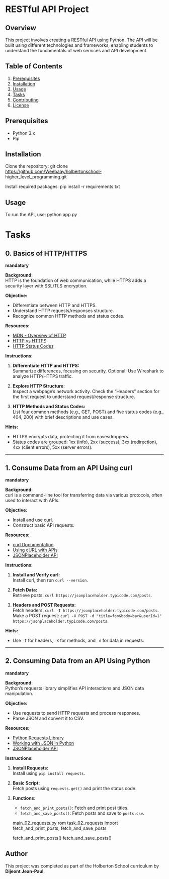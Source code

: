 # RESTful API Project

## Overview
This project involves creating a RESTful API using Python. The API will be built using different technologies and frameworks, enabling students to understand the fundamentals of web services and API development.

## Table of Contents
1. [Prerequisites](#prerequisites)
2. [Installation](#installation)
3. [Usage](#usage)
4. [Tasks](#tasks)
5. [Contributing](#contributing)
6. [License](#license)

## Prerequisites
- Python 3.x
- Pip

## Installation
Clone the repository:
	git clone 	https://github.com/Weebaay/holbertonschool-	higher_level_programming.git

Install required packages:
	pip install -r requirements.txt


## Usage

To run the API, use:
	python app.py

# Tasks

## 0. Basics of HTTP/HTTPS
**mandatory**  

**Background:**  
HTTP is the foundation of web communication, while HTTPS adds a security layer with SSL/TLS encryption.

**Objective:**  
- Differentiate between HTTP and HTTPS.
- Understand HTTP requests/responses structure.
- Recognize common HTTP methods and status codes.

**Resources:**  
- [MDN - Overview of HTTP](https://developer.mozilla.org/en-US/docs/Web/HTTP/Overview)  
- [HTTP vs HTTPS](https://www.freecodecamp.org/news/http-vs-https/)  
- [HTTP Status Codes](https://en.wikipedia.org/wiki/List_of_HTTP_status_codes)

**Instructions:**
1. **Differentiate HTTP and HTTPS:**  
   Summarize differences, focusing on security. Optional: Use Wireshark to analyze HTTP/HTTPS traffic.
   
2. **Explore HTTP Structure:**  
   Inspect a webpage’s network activity. Check the “Headers” section for the first request to understand request/response structure.
   
3. **HTTP Methods and Status Codes:**  
   List four common methods (e.g., GET, POST) and five status codes (e.g., 404, 200) with brief descriptions and use cases.

**Hints:**  
- HTTPS encrypts data, protecting it from eavesdroppers.
- Status codes are grouped: 1xx (info), 2xx (success), 3xx (redirection), 4xx (client errors), 5xx (server errors).

---

## 1. Consume Data from an API Using curl
**mandatory**  

**Background:**  
curl is a command-line tool for transferring data via various protocols, often used to interact with APIs.

**Objective:**  
- Install and use curl.
- Construct basic API requests.

**Resources:**  
- [curl Documentation](https://curl.se/docs/)  
- [Using cURL with APIs](https://www.digitalocean.com/community/tutorials/how-to-use-curl)  
- [JSONPlaceholder API](https://jsonplaceholder.typicode.com)

**Instructions:**
1. **Install and Verify curl:**  
   Install curl, then run `curl --version`.

2. **Fetch Data:**  
   Retrieve posts: `curl https://jsonplaceholder.typicode.com/posts`.

3. **Headers and POST Requests:**  
   Fetch headers: `curl -I https://jsonplaceholder.typicode.com/posts`.  
   Make a POST request: `curl -X POST -d "title=foo&body=bar&userId=1" https://jsonplaceholder.typicode.com/posts`.

**Hints:**  
- Use `-I` for headers, `-X` for methods, and `-d` for data in requests.

---

## 2. Consuming Data from an API Using Python
**mandatory**  

**Background:**  
Python’s requests library simplifies API interactions and JSON data manipulation.

**Objective:**  
- Use requests to send HTTP requests and process responses.
- Parse JSON and convert it to CSV.

**Resources:**  
- [Python Requests Library](https://requests.readthedocs.io/en/latest/)  
- [Working with JSON in Python](https://docs.python.org/3/library/json.html)  
- [JSONPlaceholder API](https://jsonplaceholder.typicode.com)

**Instructions:**
1. **Install Requests:**  
   Install using `pip install requests`.

2. **Basic Script:**  
   Fetch posts using `requests.get()` and print the status code.

3. **Functions:**
   - `fetch_and_print_posts()`: Fetch and print post titles.
   - `fetch_and_save_posts()`: Fetch posts and save to `posts.csv`.


	main_02_requests.py
	rom task_02_requests import fetch_and_print_posts, 			fetch_and_save_posts

	fetch_and_print_posts()
	fetch_and_save_posts()

## Author

This project was completed as part of the Holberton School curriculum by **Dijeont Jean-Paul**.